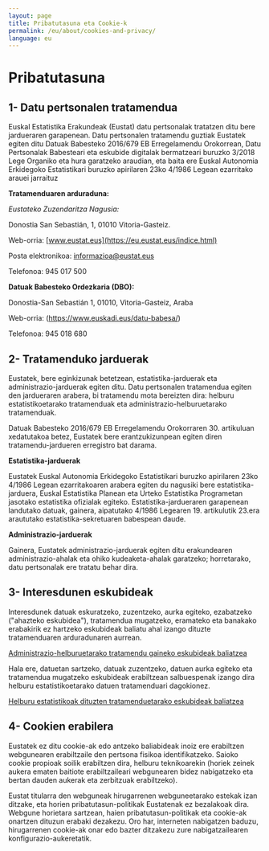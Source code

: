 ```yaml
---
layout: page
title: Pribatutasuna eta Cookie-k
permalink: /eu/about/cookies-and-privacy/
language: eu
---
```


Pribatutasuna
=============

1- Datu pertsonalen tratamendua
-------------------------------

Euskal Estatistika Erakundeak (Eustat) datu pertsonalak tratatzen ditu bere jardueraren garapenean. Datu pertsonalen tratamendu guztiak Eustatek egiten ditu Datuak Babesteko 2016/679 EB Erregelamendu Orokorrean, Datu Pertsonalak Babesteari eta eskubide digitalak bermatzeari buruzko 3/2018 Lege Organiko eta hura garatzeko araudian, eta baita ere Euskal Autonomia Erkidegoko Estatistikari buruzko apirilaren 23ko 4/1986 Legean ezarritako arauei jarraituz


**Tratamenduaren arduraduna:**

*Eustateko Zuzendaritza Nagusia:*

Donostia San Sebastián, 1, 01010 Vitoria-Gasteiz.

Web-orria: [www.eustat.eus](https://eu.eustat.eus/indice.html)

Posta elektronikoa: informazioa@eustat.eus

Telefonoa: 945 017 500


**Datuak Babesteko Ordezkaria (DBO):**

Donostia-San Sebastián 1, 01010, Vitoria-Gasteiz, Araba

Web-orria: (https://www.euskadi.eus/datu-babesa/)

Telefonoa: 945 018 680



2- Tratamenduko jarduerak
-------------------------

Eustatek, bere eginkizunak betetzean, estatistika-jarduerak eta administrazio-jarduerak egiten ditu. Datu pertsonalen tratamendua egiten den jardueraren arabera, bi tratamendu mota bereizten dira: helburu estatistikoetarako tratamenduak eta administrazio-helburuetarako tratamenduak.

Datuak Babesteko 2016/679 EB Erregelamendu Orokorraren 30. artikuluan xedatutakoa betez, Eustatek bere erantzukizunpean egiten diren tratamendu-jardueren erregistro bat darama.

**Estatistika-jarduerak**

Eustatek Euskal Autonomia Erkidegoko Estatistikari buruzko apirilaren 23ko 4/1986 Legean ezarritakoaren arabera egiten du nagusiki bere estatistika-jarduera, Euskal Estatistika Planean eta Urteko Estatistika Programetan jasotako estatistika ofizialak egiteko. Estatistika-jardueraren garapenean landutako datuak, gainera, aipatutako 4/1986 Legearen 19. artikulutik 23.era araututako estatistika-sekretuaren babespean daude.


**Administrazio-jarduerak**

Gainera, Eustatek administrazio-jarduerak egiten ditu erakundearen administrazio-ahalak eta ohiko kudeaketa-ahalak garatzeko; horretarako, datu pertsonalak ere tratatu behar dira.


3- Interesdunen eskubideak
--------------------------

Interesdunek datuak eskuratzeko, zuzentzeko, aurka egiteko, ezabatzeko ("ahazteko eskubidea"), tratamendua mugatzeko, eramateko eta banakako erabakirik ez hartzeko eskubideak baliatu ahal izango dituzte tratamenduaren arduradunaren aurrean.

[Administrazio-helburuetarako tratamendu gaineko eskubideak baliatzea](https://www.euskadi.eus/web01-a2datuba/es/contenidos/arbitraje_denuncia_reclamacion/recl_10842/es_def/index.shtml)

Hala ere, datuetan sartzeko, datuak zuzentzeko, datuen aurka egiteko eta tratamendua mugatzeko eskubideak erabiltzean salbuespenak izango dira helburu estatistikoetarako datuen tratamenduari dagokionez.

[Helburu estatistikoak dituzten tratamenduetarako eskubideak baliatzea](https://www.euskadi.eus/helburu-estatistikoekin-tratatutako-datu-pertsonalen-babesaren-arloko-eskubideak-egikaratzea/web01-a2datuba/eu/)


4- Cookien erabilera
--------------------

Eustatek ez ditu cookie-ak edo antzeko baliabideak inoiz ere erabiltzen webgunearen erabiltzaile den pertsona fisikoa identifikatzeko. Saioko cookie propioak soilik erabiltzen dira, helburu teknikoarekin (horiek zeinek aukera ematen baitiote erabiltzaileari webgunearen bidez nabigatzeko eta bertan dauden aukerak eta zerbitzuak erabiltzeko).

Eustat titularra den webguneak hirugarrenen webguneetarako estekak izan ditzake, eta horien pribatutasun-politikak Eustatenak ez bezalakoak dira. Webgune horietara sartzean, haien pribatutasun-politikak eta cookie-ak onartzen dituzun erabaki dezakezu. Oro har, interneten nabigatzen baduzu, hirugarrenen cookie-ak onar edo bazter ditzakezu zure nabigatzailearen konfigurazio-aukeretatik.